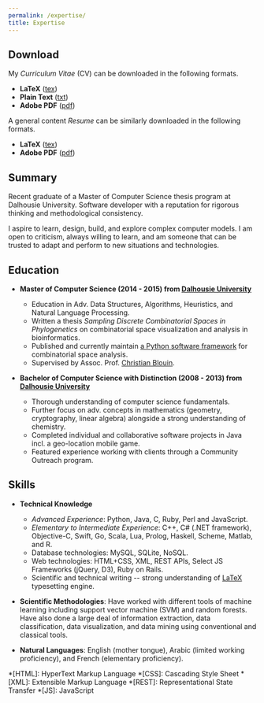 ```yaml
---
permalink: /expertise/
title: Expertise
---
```


## Download

My *Curriculum Vitae* (CV) can be downloaded in the following formats.

  - **LaTeX** ([tex](/assets/cv/cv.tex))
  - **Plain Text** ([txt](/assets/cv/cv.txt))
  - **Adobe PDF** ([pdf](/assets/cv/cv.pdf))

A general content *Resume* can be similarly downloaded in the following formats.

  - **LaTeX** ([tex](/assets/resume/resume.tex))
  - **Adobe PDF** ([pdf](/assets/resume/resume.pdf))

## Summary

Recent graduate of a Master of Computer Science thesis program at Dalhousie University. Software developer with a reputation for rigorous thinking and methodological consistency.

I aspire to learn, design, build, and explore complex computer models. I am open to criticism, always willing to learn, and am someone that can be trusted to adapt and perform to new situations and technologies.

## Education

  - **Master of Computer Science (2014 - 2015) from [Dalhousie University](http://dal.ca)** 

    - Education in Adv. Data Structures, Algorithms, Heuristics, and Natural Language Processing.
    - Written a thesis *Sampling Discrete Combinatorial Spaces in Phylogenetics* on combinatorial space visualization and analysis in bioinformatics.
    - Published and currently maintain [a Python software framework](http://github.com/AlexSafatli/Pylogeny) for combinatorial space analysis.
    - Supervised by Assoc. Prof. [Christian Blouin](mailto:cblouin@cs.dal.ca).

  - **Bachelor of Computer Science with Distinction (2008 - 2013) from [Dalhousie University](http://dal.ca)**

    - Thorough understanding of computer science fundamentals.
    - Further focus on adv. concepts in mathematics (geometry, cryptography, linear algebra) alongside a strong understanding of chemistry.
    - Completed individual and collaborative software projects in Java incl. a geo-location mobile game.
    - Featured experience working with clients through a Community Outreach program.

## Skills

  - **Technical Knowledge**

    - *Advanced Experience*: Python, Java, C, Ruby, Perl and JavaScript.
    - *Elementary to Intermediate Experience*: C++, C# (.NET framework), Objective-C, Swift, Go, Scala, Lua, Prolog, Haskell, Scheme, Matlab, and R.
    - Database technologies: MySQL, SQLite, NoSQL.
    - Web technologies: HTML+CSS, XML, REST APIs, Select JS Frameworks (jQuery, D3), Ruby on Rails. 
    - Scientific and technical writing -- strong understanding of [LaTeX](http://www.latex-project.org) typesetting engine.

  - **Scientific Methodologies**: Have worked with different tools of machine learning including support vector machine (SVM) and random forests. Have also done a large deal of information extraction, data classification, data visualization, and data mining using conventional and classical tools.

  - **Natural Languages**: English (mother tongue), Arabic (limited working proficiency), and French (elementary proficiency).

*[HTML]: HyperText Markup Language
*[CSS]: Cascading Style Sheet
*[XML]: Extensible Markup Language
*[REST]: Representational State Transfer
*[JS]: JavaScript
